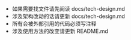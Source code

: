- 如果需要找文件请先阅读 docs/tech-design.md
- 涉及架构改动的话请更新 docs/tech-design.md
- 所有会被外部引用的代码必须写注释
- 涉及使用方法的改变请更新 README.md